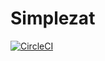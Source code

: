# Simplezat

[![CircleCI](https://circleci.com/gh/zkan/simplezat.svg?style=svg)](https://circleci.com/gh/zkan/simplezat)
